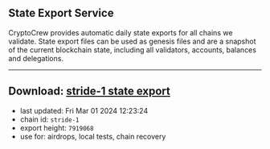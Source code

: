 ## State Export Service
CryptoCrew provides automatic daily state exports for all chains we validate. State export files can be used as genesis files and are a snapshot of the current blockchain state, including all validators, accounts, balances and delegations.

---
**Download: [stride-1 state export](https://dl-eu2.ccvalidators.com/SERVICE/stride/stride-1_export_7919068.json)**
---

- last updated: Fri Mar 01 2024 12:23:24
- chain id: `stride-1`
- export height: `7919068`
- use for: airdrops, local tests, chain recovery
